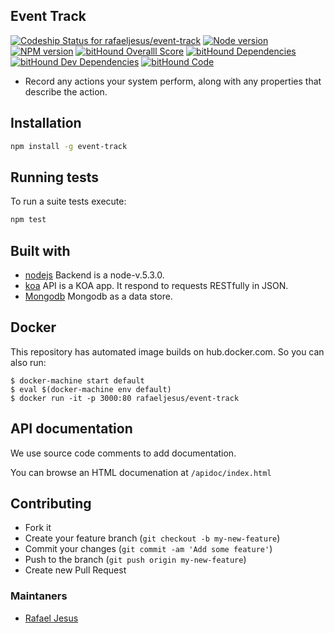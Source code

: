 ## Event Track

[ ![Codeship Status for rafaeljesus/event-track](https://codeship.com/projects/db5dd500-78d8-0133-a2b7-4ab273700aba/status?branch=master)](https://codeship.com/projects/118624)
[![Node version](https://img.shields.io/node/v/latest-version.svg)](https://npmjs.org/package/event-track)
[![NPM version](http://img.shields.io/npm/v/event-track.svg)](https://www.npmjs.org/package/event-track)
[![bitHound Overalll Score](https://www.bithound.io/github/rafaeljesus/event-track/badges/score.svg)](https://www.bithound.io/github/rafaeljesus/event-track)
[![bitHound Dependencies](https://www.bithound.io/github/rafaeljesus/event-track/badges/dependencies.svg)](https://www.bithound.io/github/rafaeljesus/event-track/master/dependencies/npm)
[![bitHound Dev Dependencies](https://www.bithound.io/github/rafaeljesus/event-track/badges/devDependencies.svg)](https://www.bithound.io/github/rafaeljesus/event-track/master/dependencies/npm)
[![bitHound Code](https://www.bithound.io/github/rafaeljesus/event-track/badges/code.svg)](https://www.bithound.io/github/rafaeljesus/event-track)

* Record any actions your system perform, along with any properties that describe the action.

## Installation
```bash
npm install -g event-track
```

## Running tests
To run a suite tests execute:
```bash
npm test
```

## Built with
- [nodejs](https://https://nodejs.org) Backend is a node-v.5.3.0.
- [koa](http://koajs.com) API is a KOA app. It respond to requests RESTfully in JSON.
- [Mongodb](https://www.mongodb.com) Mongodb as a data store.

## Docker
This repository has automated image builds on hub.docker.com. So you can also
run:
```
$ docker-machine start default
$ eval $(docker-machine env default)
$ docker run -it -p 3000:80 rafaeljesus/event-track
```

## API documentation
We use source code comments to add documentation.

You can browse an HTML documenation at `/apidoc/index.html`

## Contributing
- Fork it
- Create your feature branch (`git checkout -b my-new-feature`)
- Commit your changes (`git commit -am 'Add some feature'`)
- Push to the branch (`git push origin my-new-feature`)
- Create new Pull Request

### Maintaners

* [Rafael Jesus](https://github.com/rafaeljesus)
